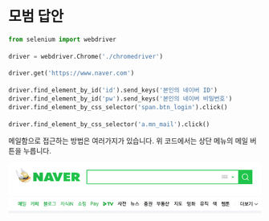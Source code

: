 # 모범 답안



```python
from selenium import webdriver

driver = webdriver.Chrome('./chromedriver')

driver.get('https://www.naver.com')

driver.find_element_by_id('id').send_keys('본인의 네이버 ID')
driver.find_element_by_id('pw').send_keys('본인의 네이버 비밀번호')
driver.find_element_by_css_selector('span.btn_login').click()

driver.find_element_by_css_selector('a.mn_mail').click()
```

메일함으로 접근하는 방법은 여러가지가 있습니다. 위 코드에서는 상단 메뉴의 메일 버튼을 누릅니다.

![](../../.gitbook/assets/image%20%2823%29.png)

